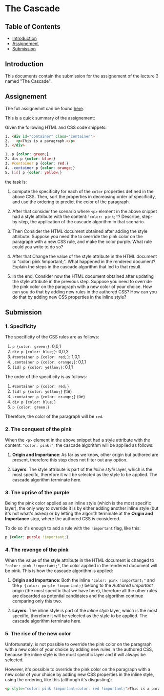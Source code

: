 # The Cascade

## Table of Contents

- [Introduction](#introduction)
- [Assignement](#assignement)
- [Submission](#submission)

## Introduction

This documents contain the submission for the assignement of the lecture 3 named "The Cascade".

## Assignement

The full assignemnt can be found [here](./Assignment%2002%20-%20CSS.pdf#page=2).

This is a quick summary of the assignement:

Given the following HTML and CSS code snippets:

```html
1. <div id="container" class="container">
2.   <p>This is a paragraph.</p>
3. </div>
```

```css
1. p {color: green;}
2. div p {color: blue;}
3. #container p {color: red;}
4. .container p {color: orange;}
5. [id] p {color: yellow;}
```

the task is: 

1. compute the specificity for each of the `color` properties defined in the above CSS. Then, sort the properties in decreasing order of specificity, and use the ordering to predict the color of the
paragraph.

1. After that consider the scenario where `<p>` element in the above snippet had a style attribute with the content:`"color: pink;"`? Describe, step-by-step, the application of the cascade algorithm in that scenario.

1. Then Consider the HTML document obtained after adding the style attribute. Suppose you need the to override the pink color on the paragraph with a new CSS rule, and make the color purple. What rule could you write to do so?

1. After that Change the value of the style attribute in the HTML document to "color: pink !important;". What happened in the rendered document? Explain the steps in the cascade algorithm that led to
that result.

1. In the end, Consider now the HTML document obtained after updating the style attribute in the previous step.
Suppose you need to override the pink color on the paragraph with a new color of your choice. How can you do that by adding new rules in the authored CSS? How can you do that by adding new CSS properties in the inline style?

## Submission

### 1. Specificity

The specificity of the CSS rules are as follows:

1. `p {color: green;}`: 0,0,1
1. `div p {color: blue;}`: 0,0,2
1. `#container p {color: red;}`: 1,0,1
1. `.container p {color: orange;}`: 0,1,1
1. `[id] p {color: yellow;}`: 0,1,1

The order of the specificity is as follows:

1. `#container p {color: red;}`
1. `[id] p {color: yellow;}` (tie)
1. `.container p {color: orange;}` (tie)
1. `div p {color: blue;}`
1. `p {color: green;}`

Therefore, the color of the paragraph will be `red`.

### 2. The conquest of the pink

When the `<p>` element in the above snippet had a style attribute with the content: `"color: pink;"`, the cascade algorithm will be applied as follows:

1. **Origin and Importance**: As far as we know, other origin but authored are present, therefore this step does not filter out any option.

2. **Layers**: The style attribute is part of the *Inline style* layer, which is the most specifc, therefore it will be selected as the style to be applied. The cascade algorithm terminate here.

### 3. The uprise of the purple

Being the pink color applied as an inline style (which is the most specific layer), the only way to override it is by either adding another inline style (but it's not what's asked) or by letting the algorith terminate at the **Origin and Importance** step, where the authored CSS is considered.

To do so it's enough to add a rule with the `!important` flag, like this:

```css
p {color: purple !important;}
```

### 4. The revenge of the pink

When the value of the style attribute in the HTML document is changed to `"color: pink !important;"`, the color applied in the rendered document will be pink. This is how the cascade algorithm is applied:

1. **Origin and Importance**: Both the inline `"color: pink !important;"` and the ```p {color: purple !important;}``` belong to the *Authored !important* origin (the most specific that we have here), therefore all the other rules are discarded as potential candidates and the algorithm continue comparing only this two.

2. **Layers**: The inline style is part of the *Inline style* layer, which is the most specific, therefore it will be selected as the style to be applied. The cascade algorithm terminate here.

### 5. The rise of the new color

Unfortunately, is not possible to override the pink color on the paragraph with a new color of your choice by adding new rules in the authored CSS, because the inline style is the most specific layer and it will always be selected.

However, it's possible to override the pink color on the paragraph with a new color of your choice by adding new CSS properties in the inline style, using the ordering, like this (although it's disgusting):

```html
<p style="color: pink !important;color: red !important;">This is a paragraph.</p>
```
